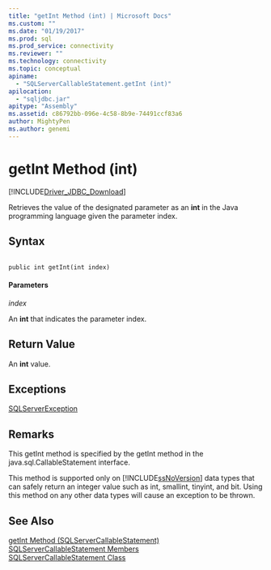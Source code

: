 ```yaml
---
title: "getInt Method (int) | Microsoft Docs"
ms.custom: ""
ms.date: "01/19/2017"
ms.prod: sql
ms.prod_service: connectivity
ms.reviewer: ""
ms.technology: connectivity
ms.topic: conceptual
apiname: 
  - "SQLServerCallableStatement.getInt (int)"
apilocation: 
  - "sqljdbc.jar"
apitype: "Assembly"
ms.assetid: c86792bb-096e-4c58-8b9e-74491ccf83a6
author: MightyPen
ms.author: genemi
---
```

# getInt Method (int)
[!INCLUDE[Driver_JDBC_Download](../../../includes/driver_jdbc_download.md)]

  Retrieves the value of the designated parameter as an **int** in the Java programming language given the parameter index.  
  
## Syntax  
  
```  
  
public int getInt(int index)  
```  
  
#### Parameters  
 *index*  
  
 An **int** that indicates the parameter index.  
  
## Return Value  
 An **int** value.  
  
## Exceptions  
 [SQLServerException](../../../connect/jdbc/reference/sqlserverexception-class.md)  
  
## Remarks  
 This getInt method is specified by the getInt method in the java.sql.CallableStatement interface.  
  
 This method is supported only on [!INCLUDE[ssNoVersion](../../../includes/ssnoversion-md.md)] data types that can safely return an integer value such as int, smallint, tinyint, and bit. Using this method on any other data types will cause an exception to be thrown.  
  
## See Also  
 [getInt Method &#40;SQLServerCallableStatement&#41;](../../../connect/jdbc/reference/getint-method-sqlservercallablestatement.md)   
 [SQLServerCallableStatement Members](../../../connect/jdbc/reference/sqlservercallablestatement-members.md)   
 [SQLServerCallableStatement Class](../../../connect/jdbc/reference/sqlservercallablestatement-class.md)  
  
  

